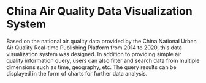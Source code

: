 # China Air Quality Data Visualization System
Based on the national air quality data provided by the China National Urban Air Quality Real-time Publishing Platform from 2014 to 2020, this data visualization system was designed. In addition to providing simple air quality information query, users can also filter and search data from multiple dimensions such as time, geography, etc. The query results can be displayed in the form of charts for further data analysis.
